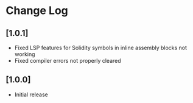 # Change Log

## [1.0.1]

- Fixed LSP features for Solidity symbols in inline assembly blocks not working
- Fixed compiler errors not properly cleared

## [1.0.0]

- Initial release